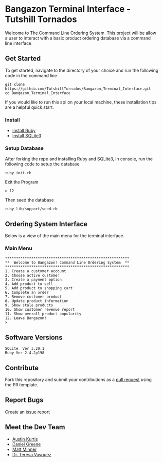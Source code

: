 # Bangazon Terminal Interface - Tutshill Tornados

Welcome to The Command Line Ordering System. This project will be allow a user to interact with a basic product ordering database via a command line interface.

## Get Started

To get started, navigate to the directory of your choice and run the following code in the command line
```
git clone https://github.com/TutshillTornados/Bangazon_Terminal_Interface.git
cd Bangazon_Terminal_Interface
```
If you would like to run this api on your local machine, these installation tips are a helpful quick start. 

### Install

* [Install Ruby](https://www.ruby-lang.org/en/documentation/installation/)
* [Install SQLite3](https://rubygems.org/gems/sqlite3-ruby/versions/1.3.3)

### Setup Database
After forking the repo and installing Ruby and SQLite3, in console, run the following code to setup the database
```
ruby init.rb
```
Exit the Program
```
> 12
```
Then seed the database
```
ruby lib/support/seed.rb
```

## Ordering System Interface
Below is a view of the main menu for the terminal interface.

### Main Menu
```
*********************************************************
**  Welcome to Bangazon! Command Line Ordering System  **
*********************************************************
1. Create a customer account
2. Choose active customer
3. Create a payment option
4. Add product to sell
5. Add product to shopping cart
6. Complete an order
7. Remove customer product
8. Update product information
9. Show stale products
10. Show customer revenue report
11. Show overall product popularity
12. Leave Bangazon!
>
```

## Software Versions
```
SQLite  Ver 3.20.1
Ruby Ver 2.4.2p198
```

## Contribute
Fork this repository and submit your contributions as a [pull request](https://github.com/TutshillTornados/Bangazon_Terminal_Interface/blob/master/PULL_REQUEST_TEMPLATE.md) using the PR template.

## Report Bugs
Create an [issue report](https://github.com/TutshillTornados/Bangazon_Terminal_Interface/issues/new)

## Meet the Dev Team
- [Austin Kurtis](https://github.com/austinKurtis)
- [Daniel Greene](https://github.com/danielgreene101)
- [Matt Minner](https://github.com/Mminner4248)
- [Dr. Teresa Vasquez](https://github.com/drteresavasquez)
